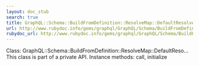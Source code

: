 ```yaml
---
layout: doc_stub
search: true
title: GraphQL::Schema::BuildFromDefinition::ResolveMap::DefaultResolve
url: http://www.rubydoc.info/gems/graphql/GraphQL/Schema/BuildFromDefinition/ResolveMap/DefaultResolve
rubydoc_url: http://www.rubydoc.info/gems/graphql/GraphQL/Schema/BuildFromDefinition/ResolveMap/DefaultResolve
---
```


Class: GraphQL::Schema::BuildFromDefinition::ResolveMap::DefaultReso...
This class is part of a private API.
Instance methods:
call, initialize

